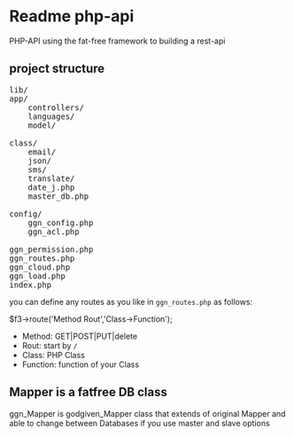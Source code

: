 Readme php-api
===============================
PHP-API using the fat-free framework to building a rest-api

## project structure
<pre>
lib/
app/
    controllers/
    languages/
    model/

class/
    email/
    json/
    sms/
    translate/
    date_j.php
    master_db.php

config/
    ggn_config.php
    ggn_acl.php
    
ggn_permission.php
ggn_routes.php
ggn_cloud.php
ggn_load.php
index.php
</pre>

you can define any routes as you like in `ggn_routes.php` as follows:

$f3->route('Method Rout','Class->Function');
- Method: GET|POST|PUT|delete
- Rout: start by `/`
- Class: PHP Class
- Function: function of your Class

Mapper is a fatfree DB class  
-------------------------------
ggn_Mapper is godgiven_Mapper class that extends of original Mapper 
and able to change between Databases if you use master and slave options
